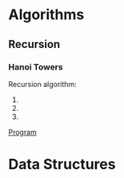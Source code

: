 # Algorithms
## Recursion
### Hanoi Towers

Recursion algorithm:

1.
2.
3.

[Program](hanoitower.cpp)

# Data Structures
